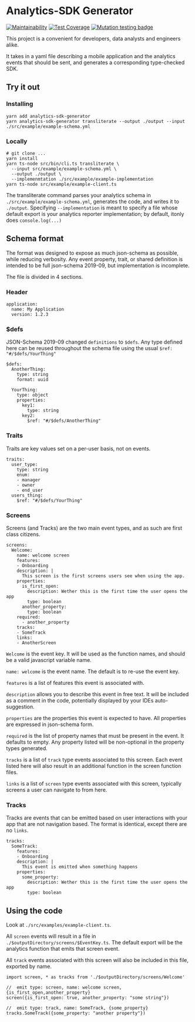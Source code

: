 # Analytics-SDK Generator

[![Maintainability](https://api.codeclimate.com/v1/badges/f17aec547af3af22902c/maintainability)](https://codeclimate.com/github/leprechaun/analytics-sdk-generator/maintainability) [![Test Coverage](https://api.codeclimate.com/v1/badges/f17aec547af3af22902c/test_coverage)](https://codeclimate.com/github/leprechaun/analytics-sdk-generator/test_coverage) [![Mutation testing badge](https://img.shields.io/endpoint?style=flat&url=https%3A%2F%2Fbadge-api.stryker-mutator.io%2Fgithub.com%2Fleprechaun%2Fanalytics-sdk-generator%2Fmaster)](https://dashboard.stryker-mutator.io/reports/github.com/leprechaun/analytics-sdk-generator/master)

This project is a convenient for developers, data analysts and engineers alike.

It takes in a yaml file describing a mobile application and the analytics events that should be sent, and generates a corresponding type-checked SDK.

## Try it out

### Installing

```
yarn add analytics-sdk-generator
yarn analytics-sdk-generator transliterate --output ./output --input ./src/example/example-schema.yml
```

### Locally

```
# git clone ...
yarn install
yarn ts-node src/bin/cli.ts transliterate \
  --input src/example/example-schema.yml \
  --output ./output \
  --implemenmtation ./src/example/example-implementation
yarn ts-node src/example/example-client.ts
```

The transliterate command parses your analytics schema in `./src/example/example-schema.yml`, generates the code, and writes it to `./output`. Specifying `--implementation` is meant to specify a file whose default export is your analytics reporter implementation; by default, itonly does `console.log(...)`

## Schema format

The format was designed to expose as much json-schema as possible, while reducing verbosity. Any event property, trait, or shared definition is intended to be full json-schema 2019-09, but implementation is incomplete.

The file is divided in 4 sections.

### Header

```
application:
  name: My Application
  version: 1.2.3
```

### $defs

JSON-Schema 2019-09 changed `definitions` to `$defs`. Any type defined here can be reused throughout the schema file using the usual `$ref: "#/$defs/YourThing"`

```
$defs:
  AnotherThing:
    type: string
    format: uuid

  YourThing:
    type: object
    properties:
      key1:
        type: string
      key2:
        $ref: "#/$defs/AnotherThing"
```

### Traits

Traits are key values set on a per-user basis, not on events.

```
traits:
  user_type:
    type: string
    enum:
    - manager
    - owner
    - end_user
  users_thing:
    $ref: "#/$defs/YourThing"
```

### Screens

Screens (and Tracks) are the two main event types, and as such are first class citizens.

```
screens:
  Welcome:
    name: welcome screen
    features:
    - Onboarding
    description: |
      This screen is the first screens users see when using the app.
    properties:
      is_first_open:
        description: Wether this is the first time the user opens the app
        type: boolean
      another_property:
        type: boolean
    required:
      - another_property
    tracks:
    - SomeTrack
    links:
    - AnotherScreen
```

`Welcome` is the event key. It will be used as the function names, and should be a valid javascript variable name.

`name: welcome` is the event name. The default is to re-use the event key.

`features` is a list of features this event is associated with.

`description` allows you to describe this event in free text. It will be included as a comment in the code, potentially displayed by your IDEs auto-suggestion.

`properties` are the properties this event is expected to have. All properties are expressed in json-schema form.

`required` is the list of property names that must be present in the event. It defaults to empty. Any property listed will be non-optional in the property types generated.

`tracks` is a list of `track` type events associated to this screen. Each event listed here will also result in an additional function in the screen function files.

`links` is a list of `screen` type events associated with this screen, typically screens a user can navigate to from here.

### Tracks

Tracks are events that can be emitted based on user interactions with your app that are not navigation based. The format is identical, except there are no `links`.

```
tracks:
  SomeTrack:
    features:
    - Onboarding
    description: |
      This event is emitted when something happens
    properties:
      some_property:
        description: Wether this is the first time the user opens the app
        type: boolean
```


## Using the code

Look at `./src/examples/example-client.ts`.

All `screen` events will result in a file in `./$outputDirectory/screens/$EventKey.ts`. The default export will be the analytics function that emits that screen event.

All `track` events associated with this screen will also be included in this file, exported by name.

```
import screen, * as tracks from './$outputDirectory/screens/Welcome'

//  emit type: screen, name: welcome screen, {is_first_open,another_property}
screen({is_first_open: true, another_property: "some string"})

//  emit type: track, name: SomeTrack, {some_property}
tracks.SomeTrack({some_property: "another property"})
```
